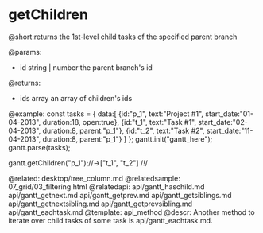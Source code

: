 getChildren
=============

@short:returns the 1st-level child tasks of the specified parent branch
	

@params:
- id	string | number		the parent branch's id

@returns:
- ids	array				an array of children's ids


@example:
const tasks = {
  data:[
     {id:"p_1", text:"Project #1", start_date:"01-04-2013", duration:18, 
     open:true},
     {id:"t_1", text:"Task #1", start_date:"02-04-2013", duration:8,
     parent:"p_1"},
     {id:"t_2", text:"Task #2", start_date:"11-04-2013", duration:8,
     parent:"p_1"}
   ]
};
gantt.init("gantt_here");
gantt.parse(tasks);

gantt.getChildren("p_1");//->["t_1", "t_2"] /*!*/

@related:
	desktop/tree_column.md
@relatedsample:
	07_grid/03_filtering.html
@relatedapi: 
	api/gantt_haschild.md
    api/gantt_getnext.md
    api/gantt_getprev.md
    api/gantt_getsiblings.md
    api/gantt_getnextsibling.md 
    api/gantt_getprevsibling.md 
    api/gantt_eachtask.md
@template:	api_method
@descr:
Another method to iterate over child tasks of some task is api/gantt_eachtask.md.
